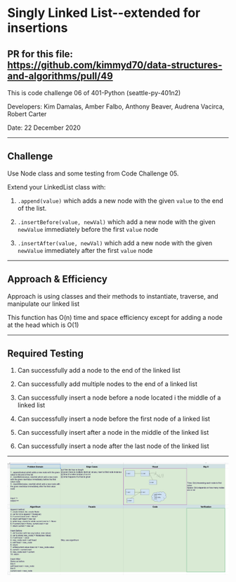 # Singly Linked List--extended for insertions

## PR for this file: https://github.com/kimmyd70/data-structures-and-algorithms/pull/49
This is code challenge 06 of 401-Python (seattle-py-401n2)

Developers: Kim Damalas, Amber Falbo, Anthony Beaver, Audrena Vacirca, Robert Carter

Date: 22 December 2020
____________________
## Challenge

Use Node class and some testing from Code Challenge 05.

Extend your LinkedList class with:

1. `.append(value)` which adds a new node with the given `value` to the end of the list.

3. `.insertBefore(value, newVal)` which add a new node with the given `newValue` immediately before the first `value` node

4. `.insertAfter(value, newVal)` which add a new node with the given `newValue` immediately after the first `value` node

__________

## Approach & Efficiency

Approach is using classes and their methods to instantiate, traverse, and manipulate our linked list

This function has O(n) time and space efficiency except for adding a node at the head which is O(1)

_____________
## Required Testing

1. Can successfully add a node to the end of the linked list

2. Can successfully add multiple nodes to the end of a linked list

3. Can successfully insert a node before a node located i the middle of a linked list

4. Can successfully insert a node before the first node of a linked list

5. Can successfully insert after a node in the middle of the linked list

6. Can successfully insert a node after the last node of the linked list

_________________

![Whiteboard for CC06](./images/cc06-whiteboard.png)
